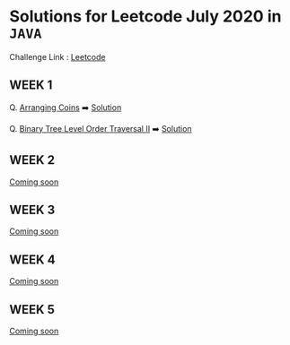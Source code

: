 # Solutions for Leetcode July 2020 in `JAVA` 

Challenge Link : [Leetcode](https://leetcode.com/explore/challenge/card/july-leetcoding-challenge/)

## WEEK 1

Q. [Arranging Coins](https://leetcode.com/explore/challenge/card/july-leetcoding-challenge/544/week-1-july-1st-july-7th/3377/)  ➡️ [Solution](https://github.com/abhisheksurve45/leetcode-july-2020/blob/master/WEEK1/ArrangingCoins.java)

Q. [Binary Tree Level Order Traversal II](https://leetcode.com/explore/challenge/card/july-leetcoding-challenge/544/week-1-july-1st-july-7th/3378/)  ➡️ [Solution](https://github.com/abhisheksurve45/leetcode-july-2020/blob/master/WEEK1/BinaryTreeLevelOrderTraversalII.java)

## WEEK 2

[Coming soon](https://leetcode.com/explore/challenge/card/july-leetcoding-challenge/)

## WEEK 3

[Coming soon](https://leetcode.com/explore/challenge/card/july-leetcoding-challenge/)

## WEEK 4

[Coming soon](https://leetcode.com/explore/challenge/card/july-leetcoding-challenge/)

## WEEK 5

[Coming soon](https://leetcode.com/explore/challenge/card/july-leetcoding-challenge/)
